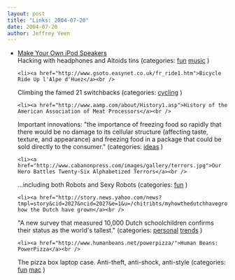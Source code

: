 ```yaml
--- 
layout: post
title: "Links: 2004-07-20"
date: 2004-07-20
author: Jeffrey Veen
---
```

<ul>
    <li><a href="http://www.readymademag.com/feature_12_macgyver.php">Make Your Own iPod Speakers</a><br />
<span class="link-meta">Hacking with headphones and Altoids tins (categories: <a href="http://del.icio.us/veen/fun">fun</a> <a href="http://del.icio.us/veen/music">music</a> )</span></li>

    <li><a href="http://www.gsoto.easynet.co.uk/fr_ride1.htm">Bicycle Ride Up l'Alpe d'Huez</a><br />
<span class="link-meta">Climbing the famed 21 switchbacks (categories: <a href="http://del.icio.us/veen/cycling">cycling</a> )</span></li>

    <li><a href="http://www.aamp.com/about/History1.asp">History of the American Association of Meat Processors</a><br />
<span class="link-meta">Important innovations: "the importance of freezing food so rapidly that there would be no damage to its cellular structure (affecting taste, texture, and appearance) and freezing food in a package that could be sold directly to the consumer." (categories: <a href="http://del.icio.us/veen/ideas">ideas</a> )</span></li>

    <li><a href="http://www.cabanonpress.com/images/gallery/terrors.jpg">Our Hero Battles Twenty-Six Alphabetized Terrors</a><br />
<span class="link-meta">...including both Robots and Sexy Robots (categories: <a href="http://del.icio.us/veen/fun">fun</a> )</span></li>

    <li><a href="http://story.news.yahoo.com/news?tmpl=story&cid=2027&ncid=2027&e=1&u=/chitribts/myhowthedutchhavegrown">My, how the Dutch have grown</a><br />
<span class="link-meta">"A new survey that measured 10,000 Dutch schoolchildren confirms their status as the world's tallest." (categories: <a href="http://del.icio.us/veen/personal">personal</a> <a href="http://del.icio.us/veen/trends">trends</a> )</span></li>

    <li><a href="http://www.humanbeans.net/powerpizza/">Human Beans: PowerPizza</a><br />
<span class="link-meta">The pizza box laptop case. Anti-theft, anti-shock, anti-style (categories: <a href="http://del.icio.us/veen/fun">fun</a> <a href="http://del.icio.us/veen/mac">mac</a> )</span></li>

  </ul>

&#8203;